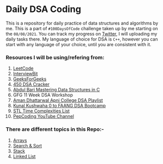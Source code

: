 # Daily DSA Coding
This is a repository for daily practice of data structures and algorithms by me. This is a part of `#100DaysOfCode` challenge taken up by me starting on the `08/08/2021`. You can track my progress on [Twitter](https://twitter.com/sethidaksh02/), I will uploading my daily tasks there. My language of choice for DSA is <code>C++</code>, however you can start with any language of your choice, until you are consistent with it.

### Resources I will be using/refering from:
1. [LeetCode](https://leetcode.com/)
2. [InterviewBit](https://www.interviewbit.com/)
3. [GeeksForGeeks](https://www.geeksforgeeks.org/)
4. [450 DSA Cracker](https://450dsa.com/)
5. [Abdul Bari Mastering Data Structures in C](https://www.udemy.com/course/datastructurescncpp/)
6. GFG 11 Week DSA Workshop
7. [Aman Dhattarwal Apni College DSA Playlist](https://www.youtube.com/playlist?list=PLfqMhTWNBTe0b2nM6JHVCnAkhQRGiZMSJ)
8. [Kunal Kushwaha 0 to FAANG DSA Bootcamp](https://www.youtube.com/playlist?list=PL9gnSGHSqcnr_DxHsP7AW9ftq0AtAyYqJ)
9. [STL Time Complexities List](https://alyssaq.github.io/stl-complexities/)
10. [PepCoding YouTube Channel](https://www.youtube.com/channel/UC7rNzgC2fEBVpb-q_acpsmw)


### There are different topics in this Repo:-
1. [Arrays](/Arrays/)
2. [Search & Sort](/Search%20%26%20Sort/)
3. [Stack](/Stack/)
4. [Linked List](/Linked%20List/)

